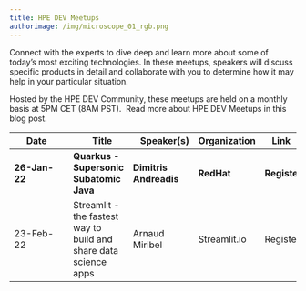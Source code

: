 ```yaml
---
title: HPE DEV Meetups
authorimage: /img/microscope_01_rgb.png
---
```

Connect with the experts to dive deep and learn more about some of today’s most exciting technologies. In these meetups, speakers will discuss specific products in detail and collaborate with you to determine how it may help in your particular situation.

Hosted by the HPE DEV Community, these meetups are held on a monthly basis at 5PM CET (8AM PST).  Read more about HPE DEV Meetups in this blog post.



| &nbsp;&nbsp;&nbsp;&nbsp;&nbsp;Date&nbsp;&nbsp;&nbsp;&nbsp;&nbsp;&nbsp;&nbsp; | &nbsp;&nbsp;&nbsp;Title                                          | &nbsp;&nbsp;&nbsp;Speaker(s) | Organization | &nbsp;&nbsp;&nbsp;Link&nbsp;&nbsp;&nbsp;&nbsp;&nbsp; |
| ---------------------------------------------------------------------------- | ---------------------------------------------------------------- | ---------------------------- | ------------ | ---------------------------------------------------- |
| **26-Jan-22**                                                                | **Quarkus - Supersonic Subatomic Java**                          | **Dimitris Andreadis**       | **RedHat**   | **Register**                                         |
| 23-Feb-22                                                                    | Streamlit - the fastest way to build and share data science apps | Arnaud Miribel               | Streamlit.io | Register                                             |